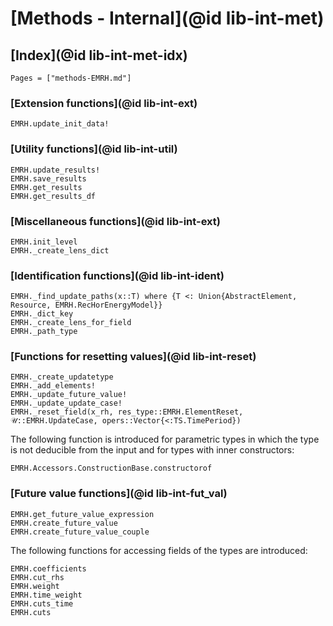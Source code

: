 # [Methods - Internal](@id lib-int-met)

## [Index](@id lib-int-met-idx)

```@index
Pages = ["methods-EMRH.md"]
```

### [Extension functions](@id lib-int-ext)

```@docs
EMRH.update_init_data!
```

### [Utility functions](@id lib-int-util)

```@docs
EMRH.update_results!
EMRH.save_results
EMRH.get_results
EMRH.get_results_df
```

### [Miscellaneous functions](@id lib-int-ext)

```@docs
EMRH.init_level
EMRH._create_lens_dict
```

### [Identification functions](@id lib-int-ident)

```@docs
EMRH._find_update_paths(x::T) where {T <: Union{AbstractElement, Resource, EMRH.RecHorEnergyModel}}
EMRH._dict_key
EMRH._create_lens_for_field
EMRH._path_type
```

### [Functions for resetting values](@id lib-int-reset)

```@docs
EMRH._create_updatetype
EMRH._add_elements!
EMRH._update_future_value!
EMRH._update_update_case!
EMRH._reset_field(x_rh, res_type::EMRH.ElementReset, 𝒰::EMRH.UpdateCase, opers::Vector{<:TS.TimePeriod})
```

The following function is introduced for parametric types in which the type is not deducible from the input and for types with inner constructors:

```@docs
EMRH.Accessors.ConstructionBase.constructorof
```

### [Future value functions](@id lib-int-fut_val)

```@docs
EMRH.get_future_value_expression
EMRH.create_future_value
EMRH.create_future_value_couple
```

The following functions for accessing fields of the types are introduced:

```@docs
EMRH.coefficients
EMRH.cut_rhs
EMRH.weight
EMRH.time_weight
EMRH.cuts_time
EMRH.cuts
```
